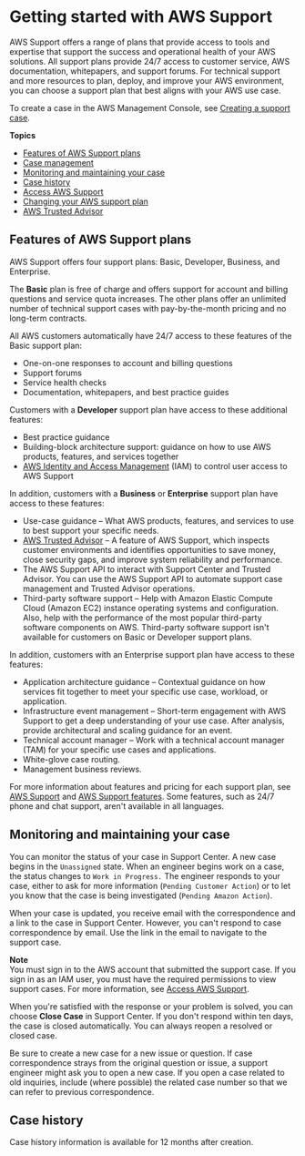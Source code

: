 # Getting started with AWS Support<a name="getting-started"></a>

AWS Support offers a range of plans that provide access to tools and expertise that support the success and operational health of your AWS solutions\. All support plans provide 24/7 access to customer service, AWS documentation, whitepapers, and support forums\. For technical support and more resources to plan, deploy, and improve your AWS environment, you can choose a support plan that best aligns with your AWS use case\.

To create a case in the AWS Management Console, see [Creating a support case](case-management.md#creating-a-support-case)\.

**Topics**
+ [Features of AWS Support plans](#features)
+ [Case management](case-management.md)
+ [Monitoring and maintaining your case](#monitoring-your-case)
+ [Case history](#case-history)
+ [Access AWS Support](accessing-support.md)
+ [Changing your AWS support plan](changing-support-plans.md)
+ [AWS Trusted Advisor](trusted-advisor.md)

## Features of AWS Support plans<a name="features"></a>

AWS Support offers four support plans: Basic, Developer, Business, and Enterprise\. 

The **Basic** plan is free of charge and offers support for account and billing questions and service quota increases\. The other plans offer an unlimited number of technical support cases with pay\-by\-the\-month pricing and no long\-term contracts\.

All AWS customers automatically have 24/7 access to these features of the Basic support plan:
+ One\-on\-one responses to account and billing questions
+ Support forums
+ Service health checks
+ Documentation, whitepapers, and best practice guides

Customers with a **Developer** support plan have access to these additional features:
+ Best practice guidance
+ Building\-block architecture support: guidance on how to use AWS products, features, and services together
+ [AWS Identity and Access Management](accessing-support.md#iam) \(IAM\) to control user access to AWS Support

In addition, customers with a **Business** or **Enterprise** support plan have access to these features:
+ Use\-case guidance – What AWS products, features, and services to use to best support your specific needs\.
+ [AWS Trusted Advisor](trusted-advisor.md) – A feature of AWS Support, which inspects customer environments and identifies opportunities to save money, close security gaps, and improve system reliability and performance\.
+ The AWS Support API to interact with Support Center and Trusted Advisor\. You can use the AWS Support API to automate support case management and Trusted Advisor operations\.
+ Third\-party software support – Help with Amazon Elastic Compute Cloud \(Amazon EC2\) instance operating systems and configuration\. Also, help with the performance of the most popular third\-party software components on AWS\. Third\-party software support isn't available for customers on Basic or Developer support plans\.

In addition, customers with an Enterprise support plan have access to these features:
+ Application architecture guidance – Contextual guidance on how services fit together to meet your specific use case, workload, or application\.
+ Infrastructure event management – Short\-term engagement with AWS Support to get a deep understanding of your use case\. After analysis, provide architectural and scaling guidance for an event\.
+ Technical account manager – Work with a technical account manager \(TAM\) for your specific use cases and applications\.
+ White\-glove case routing\.
+ Management business reviews\.

For more information about features and pricing for each support plan, see [AWS Support](https://aws.amazon.com/premiumsupport/) and [AWS Support features](https://aws.amazon.com/premiumsupport/features/)\. Some features, such as 24/7 phone and chat support, aren't available in all languages\.

## Monitoring and maintaining your case<a name="monitoring-your-case"></a>

You can monitor the status of your case in Support Center\. A new case begins in the `Unassigned` state\. When an engineer begins work on a case, the status changes to `Work in Progress.` The engineer responds to your case, either to ask for more information \(`Pending Customer Action`\) or to let you know that the case is being investigated \(`Pending Amazon Action`\)\.

When your case is updated, you receive email with the correspondence and a link to the case in Support Center\. However, you can't respond to case correspondence by email\. Use the link in the email to navigate to the support case\.

**Note**  
You must sign in to the AWS account that submitted the support case\. If you sign in as an IAM user, you must have the required permissions to view support cases\. For more information, see [Access AWS Support](accessing-support.md)\.

When you're satisfied with the response or your problem is solved, you can choose **Close Case** in Support Center\. If you don't respond within ten days, the case is closed automatically\. You can always reopen a resolved or closed case\.

Be sure to create a new case for a new issue or question\. If case correspondence strays from the original question or issue, a support engineer might ask you to open a new case\. If you open a case related to old inquiries, include \(where possible\) the related case number so that we can refer to previous correspondence\.

## Case history<a name="case-history"></a>

Case history information is available for 12 months after creation\.